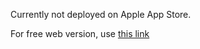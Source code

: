 Currently not deployed on Apple App Store. 

For free web version, use [this link](https://substream-xmo6.onrender.com/)
